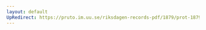 ```yaml
---
layout: default
UpRedirect: https://pruto.im.uu.se/riksdagen-records-pdf/1879/prot-1879--fk--034.pdf
---
```

